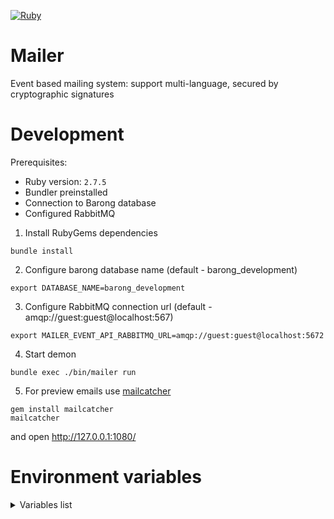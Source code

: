 [![Ruby](https://github.com/bitzlato/mailer/actions/workflows/ruby.yml/badge.svg)](https://github.com/bitzlato/mailer/actions/workflows/ruby.yml)

# Mailer
Event based mailing system: support multi-language, secured by cryptographic signatures


# Development

Prerequisites:
- Ruby version: `2.7.5`
- Bundler preinstalled
- Connection to Barong database
- Configured RabbitMQ

1. Install RubyGems dependencies
```
bundle install
```

2. Configure barong database name (default - barong_development)
```
export DATABASE_NAME=barong_development
```

3. Configure RabbitMQ connection url (default - amqp://guest:guest@localhost:567)
```
export MAILER_EVENT_API_RABBITMQ_URL=amqp://guest:guest@localhost:5672
```

4. Start demon
```
bundle exec ./bin/mailer run
```

5. For preview emails use [mailcatcher]([https://mailcatcher.me/)
```
gem install mailcatcher
mailcatcher
```
and open  http://127.0.0.1:1080/

# Environment variables
<details>
  <summary>Variables list</summary>

- **PEATIO_JWT_PUBLIC_KEY** - peatio jwt public key
- **BARONG_JWT_PUBLIC_KEY**  - barong jwt public key
- **DATABASE_URL** - *url for database connection in stage and production environment (example: 'postgresql://127.0.0.1:5432/barong')*
- **DATABASE_NAME** - *name of database, used in development and test environment (example: 'barong_development')*
- **BUGSNAG_API_KEY** - *Notifier API key from [bugsnag](https://www.bugsnag.com) (example: QWE1234567890)*
- **MAILER_EVENT_API_RABBITMQ_URL** - *(example: amqp://guest:guest@localhost:5672)*
- **MAILER_DEFAULT_LANGUAGE** - *default language for emails, default en*
- **MAILER_SENDER_EMAIL** - *FROM field email, default noreply@barong.io*
- **MAILER_SENDER_NAME** - *FROM field name, default Barong*
- **MAILER_SMTP_PASSWORD** - *smtp setting password*
- **MAILER_SMTP_PORT** - *smtp setting port*
- **MAILER_SMTP_HOST** - *smtp setting host*
- **MAILER_SMTP_USER** - *smtp setting user*
- **MAILER_SMTP_LOGO_LINK** - *link to logo in emails*

